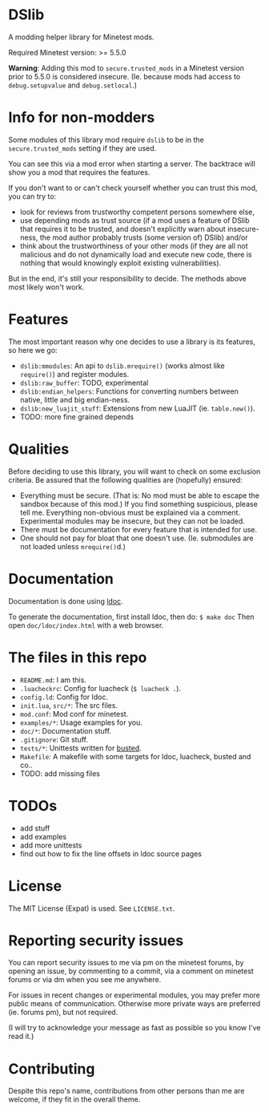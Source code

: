 
DSlib
=====

A modding helper library for Minetest mods.

Required Minetest version: >= 5.5.0

**Warning**: Adding this mod to `secure.trusted_mods` in a Minetest version prior
to 5.5.0 is considered insecure. (Ie. because mods had access to `debug.setupvalue`
and `debug.setlocal`.)


# Info for non-modders

Some modules of this library mod require `dslib` to be in the `secure.trusted_mods`
setting if they are used.

You can see this via a mod error when starting a server. The backtrace will show
you a mod that requires the features.

If you don't want to or can't check yourself whether you can trust this mod, you
can try to:

* look for reviews from trustworthy competent persons somewhere else,
* use depending mods as trust source (if a mod uses a feature of DSlib that requires
  it to be trusted, and doesn't explicitly warn about insecure-ness, the mod author
  probably trusts (some version of) DSlib) and/or
* think about the trustworthiness of your other mods (if they are all not malicious
  and do not dynamically load and execute new code, there is nothing that would
  knowingly exploit existing vulnerabilities).

But in the end, it's still your responsibility to decide.
The methods above most likely won't work.


# Features

The most important reason why one decides to use a library is its features, so
here we go:

* `dslib:mmodules`: An api to `dslib.mrequire()` (works almost like `require()`) and
  register modules.
* `dslib:raw_buffer`: TODO, experimental
* `dslib:endian_helpers`: Functions for converting numbers between native,
  little and big endian-ness.
* `dslib:new_luajit_stuff`: Extensions from new LuaJIT (ie. `table.new()`).
* TODO: more fine grained depends


# Qualities

Before deciding to use this library, you will want to check on some exclusion
criteria. Be assured that the following qualities are (hopefully) ensured:

* Everything must be secure.
  (That is: No mod must be able to escape the sandbox because of this mod.)
  If you find something suspicious, please tell me. Everything non-obvious must
  be explained via a comment.
  Experimental modules may be insecure, but they can not be loaded.
* There must be documentation for every feature that is intended for use.
* One should not pay for bloat that one doesn't use. (Ie. submodules are not
  loaded unless `mrequire()`d.)


# Documentation

Documentation is done using [ldoc](https://stevedonovan.github.io/ldoc/).

To generate the documentation, first install ldoc, then do:
`$ make doc`
Then open `doc/ldoc/index.html` with a web browser.


# The files in this repo

* `README.md`: I am this.
* `.luacheckrc`: Config for luacheck (`$ luacheck .`).
* `config.ld`: Config for ldoc.
* `init.lua`, `src/*`: The src files.
* `mod.conf`: Mod conf for minetest.
* `examples/*`: Usage examples for you.
* `doc/*`: Documentation stuff.
* `.gitignore`: Git stuff.
* `tests/*`: Unittests written for [busted](https://olivinelabs.com/busted/).
* `Makefile`: A makefile with some targets for ldoc, luacheck, busted and co..
* TODO: add missing files


# TODOs

* add stuff
* add examples
* add more unittests
* find out how to fix the line offsets in ldoc source pages


# License

The MIT License (Expat) is used. See `LICENSE.txt`.


# Reporting security issues

You can report security issues to me via pm on the minetest forums, by opening
an issue, by commenting to a commit, via a comment on minetest forums or via dm
when you see me anywhere.

For issues in recent changes or experimental modules, you may prefer more public
means of communication. Otherwise more private ways are preferred (ie. forums pm),
but not required.

(I will try to acknowledge your message as fast as possible so you know I've read
it.)


# Contributing

Despite this repo's name, contributions from other persons than me are welcome, if
they fit in the overall theme.
